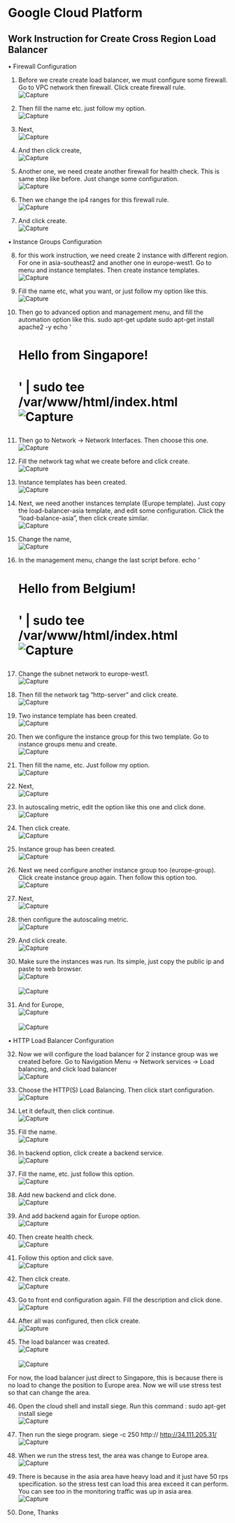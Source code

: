 # Google Cloud Platform

## Work Instruction for Create Cross Region Load Balancer

•	Firewall Configuration

1. Before we create create load balancer, we must configure some firewall. Go to VPC network then firewall. Click create firewall rule.
<br> ![Capture](Material/1.png) <br>

2. Then fill the name etc. just follow my option.
<br> ![Capture](Material/2.png) <br>

3. Next,
<br> ![Capture](Material/3.png) <br>

4. And then click create,
<br> ![Capture](Material/4.png) <br>

5. Another one, we need create another firewall for health check. This is same step like before. Just change some configuration.
<br> ![Capture](Material/5.png) <br>

6. Then we change the ip4 ranges for this firewall rule.
<br> ![Capture](Material/6.png) <br>

7. And click create.
<br> ![Capture](Material/7.png) <br>

•	Instance Groups Configuration

8. for this work instruction, we need create 2 instance with different region. For one in asia-southeast2 and another one in europe-west1. Go to menu and instance templates. Then create instance templates.
<br> ![Capture](Material/8.png) <br>

9. Fill the name etc, what you want, or just follow my option like this.
<br> ![Capture](Material/9.png) <br>

10. Then go to advanced option and management menu, and fill the automation option like this.
    sudo apt-get update
    sudo apt-get install apache2 -y
    echo '<!doctype html><html><body><h1>Hello from Singapore!<h1></body></html>' | sudo tee /var/www/html/index.html
<br> ![Capture](Material/10.png) <br>

11. Then go to Network -> Network Interfaces. Then choose this one.
<br> ![Capture](Material/11.png) <br>

12. Fill the network tag what we create before and click create.
<br> ![Capture](Material/12.png) <br>

13. Instance templates has been created.
<br> ![Capture](Material/13.png) <br>

14. Next, we need another instances template (Europe template). Just copy the load-balancer-asia template, and edit some configuration. Click the “load-balance-asia”, then click create similar.
<br> ![Capture](Material/14.png) <br>

15. Change the name,
<br> ![Capture](Material/15.png) <br>

16. In the management menu, change the last script before.
    echo '<!doctype html><html><body><h1>Hello from Belgium!<h1></body></html>' | sudo tee /var/www/html/index.html
<br> ![Capture](Material/16.png) <br>

17. Change the subnet network to europe-west1.
<br> ![Capture](Material/17.png) <br>

18. Then fill the network tag “http-server” and click create.
<br> ![Capture](Material/18.png) <br>

19. Two instance template has been created. 
<br> ![Capture](Material/19.png) <br>

20. Then we configure the instance group for this two template. Go to instance groups menu and create.
<br> ![Capture](Material/20.png) <br>

21. Then fill the name, etc. Just follow my option.
<br> ![Capture](Material/21.png) <br>

22. Next,
<br> ![Capture](Material/22.png) <br>

23. In autoscaling metric, edit the option like this one and click done.
<br> ![Capture](Material/23.png) <br>

24. Then click create.
<br> ![Capture](Material/24.png) <br>

25. Instance group has been created.
<br> ![Capture](Material/25.png) <br>

26. Next we need configure another instance group too (europe-group). Click create instance group again. Then follow this option too.
<br> ![Capture](Material/26.png) <br>

27. Next,
<br> ![Capture](Material/27.png) <br>

28. then configure the autoscaling metric.
<br> ![Capture](Material/28.png) <br>

29. And click create.
<br> ![Capture](Material/29.png) <br>

30. Make sure the instances was run. Its simple, just copy the public ip and paste to web browser.
<br> ![Capture](Material/30.png) <br>
<br> ![Capture](Material/31.png) <br>

31. And for Europe,
<br> ![Capture](Material/32.png) <br>
<br> ![Capture](Material/33.png) <br>

•	HTTP Load Balancer Configuration

32. Now we will configure the load balancer for 2 instance group was we created before. Go to Navigation Menu -> Network services -> Load balancing, and click load balancer
<br> ![Capture](Material/34.png) <br>

33. Choose the HTTP(S) Load Balancing. Then click start configuration.
<br> ![Capture](Material/35.png) <br>

34. Let it default, then click continue.
<br> ![Capture](Material/36.png) <br>

35. Fill the name.
<br> ![Capture](Material/37.png) <br>

36. In backend option, click create a backend service.
<br> ![Capture](Material/38.png) <br>

37. Fill the name, etc. just follow this option.
<br> ![Capture](Material/39.png) <br>

38. Add new backend and click done.
<br> ![Capture](Material/40.png) <br>

39. And add backend again for Europe option.
<br> ![Capture](Material/41.png) <br>

40. Then create health check.
<br> ![Capture](Material/42.png) <br>

41. Follow this option and click save.
<br> ![Capture](Material/43.png) <br>

42. Then click create.
<br> ![Capture](Material/44.png) <br>

43. Go to front end configuration again. Fill the description and click done.
<br> ![Capture](Material/45.png) <br>

44. After all was configured, then click create.
<br> ![Capture](Material/46.png) <br>

45. The load balancer was created.
<br> ![Capture](Material/47.png) <br>
<br> ![Capture](Material/48.png) <br>

For now, the load balancer just direct to Singapore, this is because there is no load to change the position to Europe area. Now we will use stress test so that can change the area.

46. Open the cloud shell and install siege. 
    Run this command :
    sudo apt-get install siege
<br> ![Capture](Material/49.png) <br>
    
47. Then run the siege program.
    siege -c 250 http:// http://34.111.205.31/
<br> ![Capture](Material/50.png) <br>

48. When we run the stress test, the area was change to Europe area.
<br> ![Capture](Material/51.png) <br>

49. There is because in the asia area have heavy load and it just have 50 rps specification. so the stress test can load this area exceed it can perform. You can see too in the monitoring traffic was up in asia area.
<br> ![Capture](Material/52.png) <br>

50. Done, Thanks
